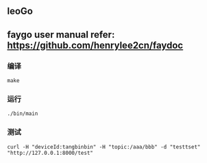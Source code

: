 ## leoGo
## faygo user manual refer: https://github.com/henrylee2cn/faydoc
 
### 编译
~~~
make
~~~

### 运行
~~~
./bin/main
~~~

### 测试
~~~
curl -H "deviceId:tangbinbin" -H "topic:/aaa/bbb" -d "testtset" "http://127.0.0.1:8000/test"
~~~
